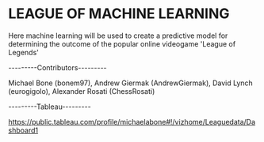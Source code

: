 <h1>LEAGUE OF MACHINE LEARNING</h1>

Here machine learning will be used to create a predictive model for determining the outcome of the popular online videogame 'League of Legends'

---------Contributors---------

Michael Bone (bonem97), Andrew Giermak (AndrewGiermak), David Lynch (eurogigolo), Alexander Rosati (ChessRosati)

---------Tableau---------

https://public.tableau.com/profile/michaelabone#!/vizhome/Leaguedata/Dashboard1
